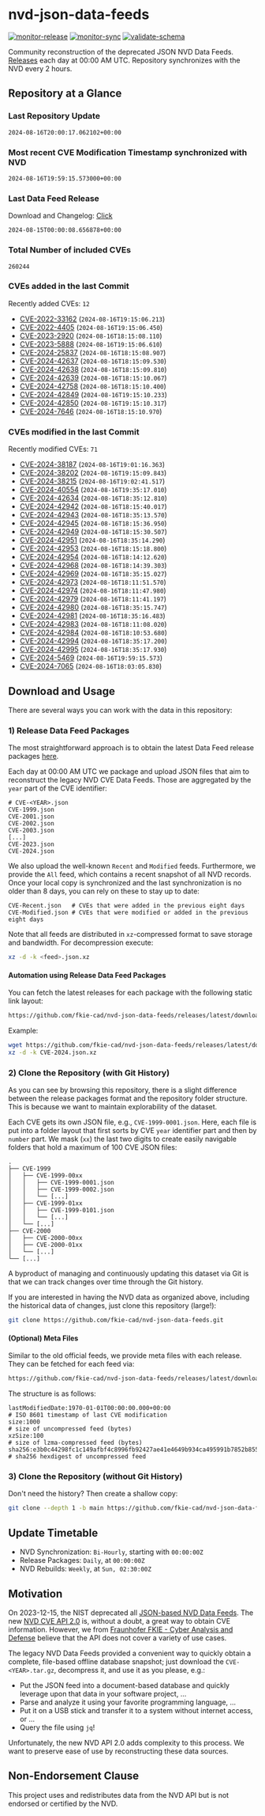 # nvd-json-data-feeds

[![monitor-release](https://github.com/fkie-cad/nvd-json-data-feeds/actions/workflows/monitor_release.yml/badge.svg)](https://github.com/fkie-cad/nvd-json-data-feeds/actions/workflows/monitor_release.yml)
[![monitor-sync](https://github.com/fkie-cad/nvd-json-data-feeds/actions/workflows/monitor_sync.yml/badge.svg)](https://github.com/fkie-cad/nvd-json-data-feeds/actions/workflows/monitor_sync.yml)
[![validate-schema](https://github.com/fkie-cad/nvd-json-data-feeds/actions/workflows/validate_schema.yml/badge.svg)](https://github.com/fkie-cad/nvd-json-data-feeds/actions/workflows/validate_schema.yml)

Community reconstruction of the deprecated JSON NVD Data Feeds.
[Releases](https://github.com/fkie-cad/nvd-json-data-feeds/releases/latest) each day at 00:00 AM UTC.
Repository synchronizes with the NVD every 2 hours.

## Repository at a Glance

### Last Repository Update

```plain
2024-08-16T20:00:17.062102+00:00
```

### Most recent CVE Modification Timestamp synchronized with NVD

```plain
2024-08-16T19:59:15.573000+00:00
```

### Last Data Feed Release

Download and Changelog: [Click](https://github.com/fkie-cad/nvd-json-data-feeds/releases/latest)

```plain
2024-08-15T00:00:08.656878+00:00
```

### Total Number of included CVEs

```plain
260244
```

### CVEs added in the last Commit

Recently added CVEs: `12`

- [CVE-2022-33162](CVE-2022/CVE-2022-331xx/CVE-2022-33162.json) (`2024-08-16T19:15:06.213`)
- [CVE-2022-4405](CVE-2022/CVE-2022-44xx/CVE-2022-4405.json) (`2024-08-16T19:15:06.450`)
- [CVE-2023-2920](CVE-2023/CVE-2023-29xx/CVE-2023-2920.json) (`2024-08-16T18:15:08.110`)
- [CVE-2023-5888](CVE-2023/CVE-2023-58xx/CVE-2023-5888.json) (`2024-08-16T19:15:06.610`)
- [CVE-2024-25837](CVE-2024/CVE-2024-258xx/CVE-2024-25837.json) (`2024-08-16T18:15:08.907`)
- [CVE-2024-42637](CVE-2024/CVE-2024-426xx/CVE-2024-42637.json) (`2024-08-16T18:15:09.530`)
- [CVE-2024-42638](CVE-2024/CVE-2024-426xx/CVE-2024-42638.json) (`2024-08-16T18:15:09.810`)
- [CVE-2024-42639](CVE-2024/CVE-2024-426xx/CVE-2024-42639.json) (`2024-08-16T18:15:10.067`)
- [CVE-2024-42758](CVE-2024/CVE-2024-427xx/CVE-2024-42758.json) (`2024-08-16T18:15:10.400`)
- [CVE-2024-42849](CVE-2024/CVE-2024-428xx/CVE-2024-42849.json) (`2024-08-16T19:15:10.233`)
- [CVE-2024-42850](CVE-2024/CVE-2024-428xx/CVE-2024-42850.json) (`2024-08-16T19:15:10.317`)
- [CVE-2024-7646](CVE-2024/CVE-2024-76xx/CVE-2024-7646.json) (`2024-08-16T18:15:10.970`)


### CVEs modified in the last Commit

Recently modified CVEs: `71`

- [CVE-2024-38187](CVE-2024/CVE-2024-381xx/CVE-2024-38187.json) (`2024-08-16T19:01:16.363`)
- [CVE-2024-38202](CVE-2024/CVE-2024-382xx/CVE-2024-38202.json) (`2024-08-16T19:15:09.843`)
- [CVE-2024-38215](CVE-2024/CVE-2024-382xx/CVE-2024-38215.json) (`2024-08-16T19:02:41.517`)
- [CVE-2024-40554](CVE-2024/CVE-2024-405xx/CVE-2024-40554.json) (`2024-08-16T19:35:17.010`)
- [CVE-2024-42634](CVE-2024/CVE-2024-426xx/CVE-2024-42634.json) (`2024-08-16T18:35:12.810`)
- [CVE-2024-42942](CVE-2024/CVE-2024-429xx/CVE-2024-42942.json) (`2024-08-16T18:15:40.017`)
- [CVE-2024-42943](CVE-2024/CVE-2024-429xx/CVE-2024-42943.json) (`2024-08-16T18:35:13.570`)
- [CVE-2024-42945](CVE-2024/CVE-2024-429xx/CVE-2024-42945.json) (`2024-08-16T18:15:36.950`)
- [CVE-2024-42949](CVE-2024/CVE-2024-429xx/CVE-2024-42949.json) (`2024-08-16T18:15:30.507`)
- [CVE-2024-42951](CVE-2024/CVE-2024-429xx/CVE-2024-42951.json) (`2024-08-16T18:35:14.290`)
- [CVE-2024-42953](CVE-2024/CVE-2024-429xx/CVE-2024-42953.json) (`2024-08-16T18:15:18.800`)
- [CVE-2024-42954](CVE-2024/CVE-2024-429xx/CVE-2024-42954.json) (`2024-08-16T18:14:12.620`)
- [CVE-2024-42968](CVE-2024/CVE-2024-429xx/CVE-2024-42968.json) (`2024-08-16T18:14:39.303`)
- [CVE-2024-42969](CVE-2024/CVE-2024-429xx/CVE-2024-42969.json) (`2024-08-16T18:35:15.027`)
- [CVE-2024-42973](CVE-2024/CVE-2024-429xx/CVE-2024-42973.json) (`2024-08-16T18:11:51.570`)
- [CVE-2024-42974](CVE-2024/CVE-2024-429xx/CVE-2024-42974.json) (`2024-08-16T18:11:47.980`)
- [CVE-2024-42979](CVE-2024/CVE-2024-429xx/CVE-2024-42979.json) (`2024-08-16T18:11:41.197`)
- [CVE-2024-42980](CVE-2024/CVE-2024-429xx/CVE-2024-42980.json) (`2024-08-16T18:35:15.747`)
- [CVE-2024-42981](CVE-2024/CVE-2024-429xx/CVE-2024-42981.json) (`2024-08-16T18:35:16.483`)
- [CVE-2024-42983](CVE-2024/CVE-2024-429xx/CVE-2024-42983.json) (`2024-08-16T18:11:08.020`)
- [CVE-2024-42984](CVE-2024/CVE-2024-429xx/CVE-2024-42984.json) (`2024-08-16T18:10:53.680`)
- [CVE-2024-42994](CVE-2024/CVE-2024-429xx/CVE-2024-42994.json) (`2024-08-16T18:35:17.200`)
- [CVE-2024-42995](CVE-2024/CVE-2024-429xx/CVE-2024-42995.json) (`2024-08-16T18:35:17.930`)
- [CVE-2024-5469](CVE-2024/CVE-2024-54xx/CVE-2024-5469.json) (`2024-08-16T19:59:15.573`)
- [CVE-2024-7065](CVE-2024/CVE-2024-70xx/CVE-2024-7065.json) (`2024-08-16T18:03:05.830`)


## Download and Usage

There are several ways you can work with the data in this repository:

### 1) Release Data Feed Packages

The most straightforward approach is to obtain the latest Data Feed release packages [here](https://github.com/fkie-cad/nvd-json-data-feeds/releases/latest).

Each day at 00:00 AM UTC we package and upload JSON files that aim to reconstruct the legacy NVD CVE Data Feeds.
Those are aggregated by the `year` part of the CVE identifier:

```
# CVE-<YEAR>.json
CVE-1999.json
CVE-2001.json
CVE-2002.json
CVE-2003.json
[...]
CVE-2023.json
CVE-2024.json
```

We also upload the well-known `Recent` and `Modified` feeds.
Furthermore, we provide the `All` feed, which contains a recent snapshot of all NVD records.
Once your local copy is synchronized and the last synchronization is no older than 8 days, you can rely on these to stay up to date:

```plain
CVE-Recent.json   # CVEs that were added in the previous eight days
CVE-Modified.json # CVEs that were modified or added in the previous eight days
```

Note that all feeds are distributed in `xz`-compressed format to save storage and bandwidth.
For decompression execute:

```sh
xz -d -k <feed>.json.xz
```

#### Automation using Release Data Feed Packages

You can fetch the latest releases for each package with the following static link layout:

```sh
https://github.com/fkie-cad/nvd-json-data-feeds/releases/latest/download/CVE-<YEAR>.json.xz
```

Example:

```sh
wget https://github.com/fkie-cad/nvd-json-data-feeds/releases/latest/download/CVE-2024.json.xz
xz -d -k CVE-2024.json.xz
```

### 2) Clone the Repository (with Git History)

As you can see by browsing this repository, there is a slight difference between the release packages format and the repository folder structure.
This is because we want to maintain explorability of the dataset.

Each CVE gets its own JSON file, e.g., `CVE-1999-0001.json`.
Here, each file is put into a folder layout that first sorts by CVE `year` identifier part and then by `number` part.
We mask (`xx`) the last two digits to create easily navigable folders that hold a maximum of 100 CVE JSON files:

```plain
.
├── CVE-1999
│   ├── CVE-1999-00xx
│   │   ├── CVE-1999-0001.json
│   │   ├── CVE-1999-0002.json
│   │   └── [...]
│   ├── CVE-1999-01xx
│   │   ├── CVE-1999-0101.json
│   │   └── [...]
│   └── [...]
├── CVE-2000
│   ├── CVE-2000-00xx
│   ├── CVE-2000-01xx
│   └── [...]
└── [...]
```

A byproduct of managing and continuously updating this dataset via Git is that we can track changes over time through the Git history.

If you are interested in having the NVD data as organized above, including the historical data of changes, just clone this repository (large!):

```sh
git clone https://github.com/fkie-cad/nvd-json-data-feeds.git
```

#### (Optional) Meta Files

Similar to the old official feeds, we provide meta files with each release. They can be fetched for each feed via:

```sh
https://github.com/fkie-cad/nvd-json-data-feeds/releases/latest/download/CVE-<YEAR>.meta
```

The structure is as follows:

```plain
lastModifiedDate:1970-01-01T00:00:00.000+00:00                          # ISO 8601 timestamp of last CVE modification
size:1000                                                               # size of uncompressed feed (bytes)
xzSize:100                                                              # size of lzma-compressed feed (bytes)
sha256:e3b0c44298fc1c149afbf4c8996fb92427ae41e4649b934ca495991b7852b855 # sha256 hexdigest of uncompressed feed
```

### 3) Clone the Repository (without Git History)

Don't need the history? Then create a shallow copy:

```sh
git clone --depth 1 -b main https://github.com/fkie-cad/nvd-json-data-feeds.git
```


## Update Timetable

* NVD Synchronization: `Bi-Hourly`, starting with `00:00:00Z`
* Release Packages: `Daily`, at `00:00:00Z`
* NVD Rebuilds: `Weekly`, at `Sun, 02:30:00Z`


## Motivation

On 2023-12-15, the NIST deprecated all [JSON-based NVD Data Feeds](https://nvd.nist.gov/vuln/data-feeds#divRetirementBanner-1).
The new [NVD CVE API 2.0](https://nvd.nist.gov/developers/vulnerabilities) is, without a doubt, a great way to obtain CVE information.
However, we from [Fraunhofer FKIE - Cyber Analysis and Defense](https://www.fkie.fraunhofer.de/en/departments/cad.html) believe that the API does not cover a variety of use cases.

The legacy NVD Data Feeds provided a convenient way to quickly obtain a complete, file-based offline database snapshot; just download the `CVE-<YEAR>.tar.gz`, decompress it, and use it as you please, e.g.:

- Put the JSON feed into a document-based database and quickly leverage upon that data in your software project, ...
- Parse and analyze it using your favorite programming language, ...
- Put it on a USB stick and transfer it to a system without internet access, or ...
- Query the file using `jq`!

Unfortunately, the new NVD API 2.0 adds complexity to this process.
We want to preserve ease of use by reconstructing these data sources.

## Non-Endorsement Clause

This project uses and redistributes data from the NVD API but is not endorsed or certified by the NVD.